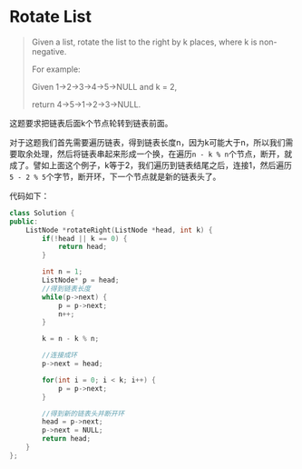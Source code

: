 # Rotate List

> Given a list, rotate the list to the right by k places, where k is non-negative.
>
> For example:
>
> Given 1-&gt;2-&gt;3-&gt;4-&gt;5-&gt;NULL and k = 2,
>
> return 4-&gt;5-&gt;1-&gt;2-&gt;3-&gt;NULL.

这题要求把链表后面k个节点轮转到链表前面。

对于这题我们首先需要遍历链表，得到链表长度n，因为k可能大于n，所以我们需要取余处理，然后将链表串起来形成一个换，在遍历`n - k % n`个节点，断开，就成了。譬如上面这个例子，k等于2，我们遍历到链表结尾之后，连接1，然后遍历 `5 - 2 % 5`个字节，断开环，下一个节点就是新的链表头了。

代码如下：

```cpp
class Solution {
public:
    ListNode *rotateRight(ListNode *head, int k) {
        if(!head || k == 0) {
            return head;
        }

        int n = 1;
        ListNode* p = head;
        //得到链表长度
        while(p->next) {
            p = p->next;
            n++;
        }

        k = n - k % n;

        //连接成环
        p->next = head;

        for(int i = 0; i < k; i++) {
            p = p->next;
        }

        //得到新的链表头并断开环
        head = p->next;
        p->next = NULL;
        return head;
    }
};
```

